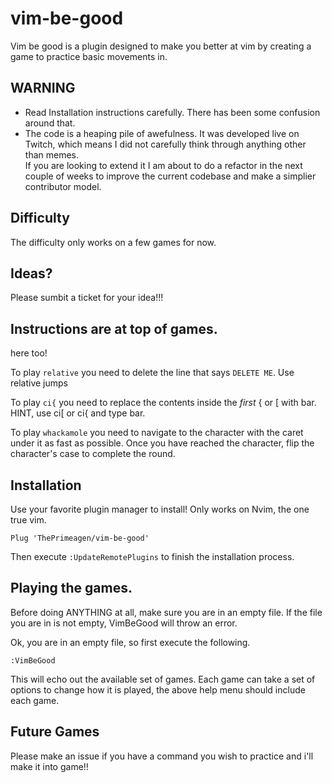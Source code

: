# vim-be-good
Vim be good is a plugin designed to make you better at vim by creating a game
to practice basic movements in.

## WARNING
* Read Installation instructions carefully.  There has been some confusion 
  around that.
* The code is a heaping pile of awefulness.  It was developed live on Twitch, 
  which means I did not carefully think through anything other than memes.  
  If you are looking to extend it I am about to do a refactor in the next 
  couple of weeks to improve the current codebase and make a simplier 
  contributor model. 

## Difficulty
The difficulty only works on a few games for now.

## Ideas?
Please sumbit a ticket for your idea!!!

## Instructions are at top of games.
here too!

To play `relative` you need to delete the line that
says `DELETE ME`.  Use relative jumps

To play `ci{` you need to replace the contents
inside the _first_ { or [ with bar.  HINT, use ci[
or ci{ and type bar.

To play `whackamole` you need to navigate to the character with the caret under
it as fast as possible. Once you have reached the character, flip the
character's case to complete the round.

## Installation
Use your favorite plugin manager to install!  Only works on Nvim, the one true
vim.

```viml
Plug 'ThePrimeagen/vim-be-good'
```

Then execute `:UpdateRemotePlugins` to finish the installation process.

## Playing the games.
Before doing ANYTHING at all, make sure you are in an empty file.  If the file
you are in is not empty, VimBeGood will throw an error.

Ok, you are in an empty file, so first execute the following.

```viml
:VimBeGood
```

This will echo out the available set of games.  Each game can take a set of
options to change how it is played, the above help menu should include each game.

## Future Games
Please make an issue if you have a command you wish to practice and i'll make
it into game!!

